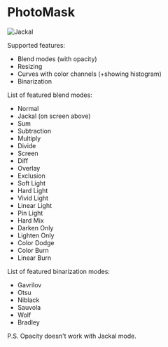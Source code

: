 # PhotoMask

![Jackal](https://i.imgur.com/xSl8xIl.png)

Supported features:
* Blend modes (with opacity)
* Resizing
* Curves with color channels (+showing histogram)
* Binarization

List of featured blend modes:
* Normal
* Jackal (on screen above) 
* Sum
* Subtraction
* Multiply
* Divide
* Screen
* Diff
* Overlay
* Exclusion
* Soft Light
* Hard Light
* Vivid Light
* Linear Light
* Pin Light
* Hard Mix
* Darken Only
* Lighten Only
* Color Dodge
* Color Burn
* Linear Burn

List of featured binarization modes:
* Gavrilov
* Otsu
* Niblack
* Sauvola
* Wolf
* Bradley

P.S. Opacity doesn't work with Jackal mode.
